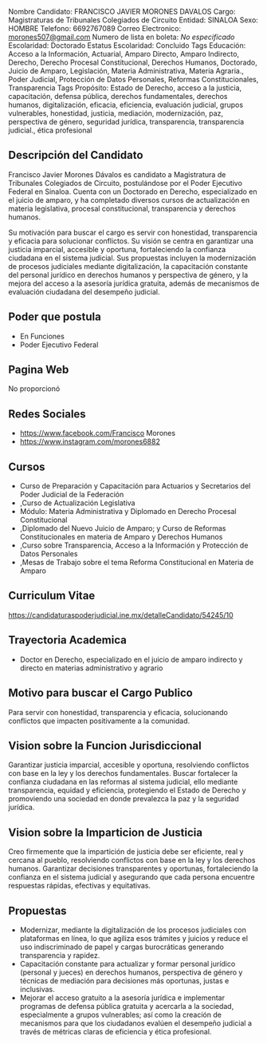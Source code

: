 Nombre Candidato: FRANCISCO JAVIER MORONES DAVALOS
Cargo: Magistraturas de Tribunales Colegiados de Circuito
Entidad: SINALOA
Sexo: HOMBRE
Telefono: 6692767089
Correo Electronico: morones507@gmail.com
Numero de lista en boleta: *No especificado*
Escolaridad: Doctorado
Estatus Escolaridad: Concluido
Tags Educación: Acceso a la Información, Actuarial, Amparo Directo, Amparo Indirecto, Derecho, Derecho Procesal Constitucional, Derechos Humanos, Doctorado, Juicio de Amparo, Legislación, Materia Administrativa, Materia Agraria., Poder Judicial, Protección de Datos Personales, Reformas Constitucionales, Transparencia
Tags Propósito: Estado de Derecho, acceso a la justicia, capacitación, defensa pública, derechos fundamentales, derechos humanos, digitalización, eficacia, eficiencia, evaluación judicial, grupos vulnerables, honestidad, justicia, mediación, modernización, paz, perspectiva de género, seguridad jurídica, transparencia, transparencia judicial., ética profesional


## Descripción del Candidato 

Francisco Javier Morones Dávalos es candidato a Magistratura de Tribunales Colegiados de Circuito, postulándose por el Poder Ejecutivo Federal en Sinaloa. Cuenta con un Doctorado en Derecho, especializado en el juicio de amparo, y ha completado diversos cursos de actualización en materia legislativa, procesal constitucional, transparencia y derechos humanos.

Su motivación para buscar el cargo es servir con honestidad, transparencia y eficacia para solucionar conflictos. Su visión se centra en garantizar una justicia imparcial, accesible y oportuna, fortaleciendo la confianza ciudadana en el sistema judicial. Sus propuestas incluyen la modernización de procesos judiciales mediante digitalización, la capacitación constante del personal jurídico en derechos humanos y perspectiva de género, y la mejora del acceso a la asesoría jurídica gratuita, además de mecanismos de evaluación ciudadana del desempeño judicial.


## Poder que postula

- En Funciones
- Poder Ejecutivo Federal


## Pagina Web

No proporcionó


## Redes Sociales

- https://www.facebook.com/Francisco Morones
- https://www.instagram.com/morones6882


## Cursos

- Curso de Preparación y Capacitación para Actuarios y Secretarios del Poder Judicial de la Federación
- ,Curso de Actualización Legislativa
- Módulo: Materia Administrativa y Diplomado en Derecho Procesal Constitucional
- ,Diplomado del Nuevo Juicio de Amparo; y Curso de Reformas Constitucionales en materia de Amparo y Derechos Humanos
- ,Curso sobre Transparencia, Acceso a la Información y Protección de Datos Personales
- ,Mesas de Trabajo sobre el tema Reforma Constitucional en Materia de Amparo


## Curriculum Vitae

https://candidaturaspoderjudicial.ine.mx/detalleCandidato/54245/10


## Trayectoria Academica

- Doctor en Derecho, especializado en el juicio de amparo indirecto y directo en materias administrativo y agrario


## Motivo para buscar el Cargo Publico

Para servir con honestidad, transparencia y eficacia, solucionando conflictos que impacten positivamente a la comunidad.


## Vision sobre la Funcion Jurisdiccional

Garantizar justicia imparcial, accesible y oportuna, resolviendo conflictos con base en la ley y los derechos fundamentales. Buscar fortalecer la confianza ciudadana en las reformas al sistema judicial, ello mediante transparencia, equidad y eficiencia, protegiendo el Estado de Derecho y promoviendo una sociedad en donde prevalezca la paz y la seguridad jurídica.


## Vision sobre la Imparticion de Justicia

Creo firmemente que la impartición de justicia debe ser eficiente, real y cercana al pueblo, resolviendo conflictos con base en la ley y los derechos humanos. Garantizar decisiones transparentes y oportunas, fortaleciendo la confianza en el sistema judicial y asegurando que cada persona encuentre respuestas rápidas, efectivas y equitativas.


## Propuestas

- Modernizar, mediante la digitalización de los procesos judiciales con plataformas en línea, lo que agiliza esos trámites y juicios y reduce el uso indiscriminado de papel y cargas burocráticas generando transparencia y rapidez.
- Capacitación constante para actualizar y formar personal jurídico (personal y jueces) en derechos humanos, perspectiva de género y técnicas de mediación para decisiones más oportunas, justas e inclusivas.
- Mejorar el acceso gratuito a la asesoría jurídica e implementar programas de defensa pública gratuita y acercarla a la sociedad, especialmente a grupos vulnerables; así como la creación de mecanismos para que los ciudadanos evalúen el desempeño judicial a través de métricas claras de eficiencia y ética profesional.

